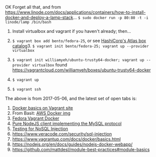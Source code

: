 OK Forget all that, and from https://www.linode.com/docs/applications/containers/how-to-install-docker-and-deploy-a-lamp-stack...
`$ sudo docker run -p 80:80 -t -i linode/lamp /bin/bash`



1. Install virtualbox and vagrant if you haven't already; then...
2. `$ vagrant box add bento/fedora-25`, or see [HashiCorp's Atlas box catalog](https://atlas.hashicorp.com/boxes/search?_ga=2.180367406.803294449.1494117131-1807345509.1494115466)3. `$ vagrant init bento/fedora-25; vagrant up --provider virtualbox`
3. `$ vagrant init williamyeh/ubuntu-trusty64-docker; vagrant up --provider virtualbox`
found https://vagrantcloud.com/williamyeh/boxes/ubuntu-trusty64-docker


4. `$ vagrant up`
5. `$ vagrant ssh`



The above is from 2017-05-06, and the latest set of open tabs is:

1. [Docker basics on Vagrant site](https://www.vagrantup.com/docs/docker/basics.html)
2. From Basit: [AWS Docker img](https://hub.docker.com/_/amazonlinux/)
3. [Fedora Vagrant Docker](https://developer.fedoraproject.org/tools/vagrant/vagrant-docker.html)
4. [Pure NodeJS client implementing the MySQL protocol](https://github.com/mysqljs/mysql)
5. [Testing for NoSQL Injection](https://www.owasp.org/index.php/Testing_for_NoSQL_injectioin)
6. https://www.veracode.com/security/sql-injection
7. https://www.vagrantup.com/docs/docker/basics.html
8. https://nodejs.org/en/docs/guides/nodejs-docker-webapp/
9. https://github.com/mattdesl/module-best-practices#module-basics
